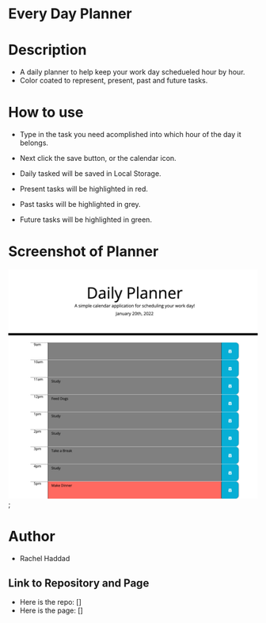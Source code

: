 # Every Day Planner

# Description

- A daily planner to help keep your work day schedueled hour by hour.
- Color coated to represent, present, past and future tasks.

# How to use

- Type in the task you need acomplished into which hour of the day it belongs.
- Next click the save button, or the calendar icon.
- Daily tasked will be saved in Local Storage.

- Present tasks will be highlighted in red.
- Past tasks will be highlighted in grey.
- Future tasks will be highlighted in green.

# Screenshot of Planner

![Screenshot of Planner](./assets/images/_Users_rachelyarkony_code_hw5_index.html.png);

# Author

- Rachel Haddad

## Link to Repository and Page

- Here is the repo: []
- Here is the page: []
